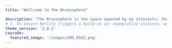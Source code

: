 ```yaml
---
title: "Wellcome to the Brunosphere"

description: "The Brunosphere is the space spanned by my interests: the Origin of Life, computers, urbanism, geopolitics, etc"
# 1. To ensure Netlify triggers a build on our exampleSite instance, we need to change a file in the exampleSite directory.
theme_version: '2.8.2'
cascade:
  featured_image: '/images/IMG_8542.png'
---
```




